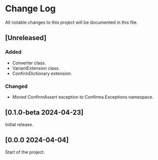 # Change Log

All notable changes to this project will be documented in this file.

## [Unreleased]

### Added

- Converter class.
- VariantExtension class.
- ConfirmDictionary extension.

### Changed

- Moved ConfirmAssert exception to Confirma.Exceptions namespace.

## [0.1.0-beta 2024-04-23]

Initial release.

## [0.0.0 2024-04-04]

Start of the project.
